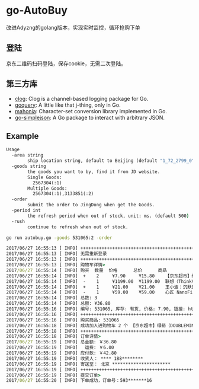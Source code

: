 # go-AutoBuy

改进Adyzng的golang版本，实现实时监控，循环抢购下单


## 登陆

京东二维码扫码登陆，保存cookie，无需二次登陆。


## 第三方库

+ [clog][1]: Clog is a channel-based logging package for Go.
+ [goquery][2]: A little like that j-thing, only in Go.
+ [mahonia][3]: Character-set conversion library implemented in Go.
+ [go-simplejson][4]: A Go package to interact with arbitrary JSON.


## Example

``` cmd
Usage 
  -area string                                                                      
        ship location string, default to Beijing (default "1_72_2799_0")            
  -goods string                                                                     
        the goods you want to by, find it from JD website.                          
        Single Goods:                                                               
          2567304(:1)                                                               
        Multiple Goods:                                                             
          2567304(:1),3133851(:2)                                                   
  -order                                                                            
        submit the order to JingDong when get the Goods.                            
  -period int                                                                       
        the refresh period when out of stock, unit: ms. (default 500)               
  -rush                                                                             
        continue to refresh when out of stock.                                      
```

``` cmd
go run autobuy.go -goods 531065:2 -order

2017/06/27 16:55:13 [ INFO] ++++++++++++++++++++++++++++++++++++++++++++++++++++++++++++
2017/06/27 16:55:13 [ INFO] 无需重新登录
2017/06/27 16:55:13 [ INFO] ++++++++++++++++++++++++++++++++++++++++++++++++++++++++++++
2017/06/27 16:55:13 [ INFO] 购物车详情>
2017/06/27 16:55:14 [ INFO] 购买  数量  价格      总价      商品
2017/06/27 16:55:14 [ INFO]  +    2     ¥7.90     ¥15.80    【京东超市】绿箭（DOUBLEMINT）无糖薄荷糖原味薄荷味35粒23.8g单...
2017/06/27 16:55:14 [ INFO]  -    1     ¥1199.00  ¥1199.00  联想（ThinkVision）X24 23.8英寸纤薄超窄边框IPS屏显示器
2017/06/27 16:55:14 [ INFO]  +    1     ¥21.00    ¥21.00    王小波：沉默的大多数（2014版）
2017/06/27 16:55:14 [ INFO]  -    1     ¥59.00    ¥59.00    心匠 NanoFixit纳诺 纳米液态膜 创意手机膜 液体手机膜 通用于iPh...
2017/06/27 16:55:14 [ INFO] 总数: 3
2017/06/27 16:55:14 [ INFO] 总额: ¥36.80
2017/06/27 16:55:16 [ INFO] 编号: 531065, 库存: 有货, 价格: 7.90, 链接: https://cart.jd.com/gate.action?pid=531065&pcount=1&ptype=1
2017/06/27 16:55:16 [ INFO] ++++++++++++++++++++++++++++++++++++++++++++++++++++++++++++
2017/06/27 16:55:16 [ INFO] 购买商品: 531065
2017/06/27 16:55:18 [ INFO] 成功加入进购物车 2 个 【京东超市】绿箭（DOUBLEMINT）无糖薄荷糖原味薄荷味35粒23.8g单...
2017/06/27 16:55:18 [ INFO] ++++++++++++++++++++++++++++++++++++++++++++++++++++++++++++
2017/06/27 16:55:18 [ INFO] 订单详情>
2017/06/27 16:55:19 [ INFO] 总金额: ￥36.80
2017/06/27 16:55:19 [ INFO] 　运费: ￥6.00
2017/06/27 16:55:19 [ INFO] 应付款: ￥42.80
2017/06/27 16:55:19 [ INFO] 收货人： **** 188********
2017/06/27 16:55:19 [ INFO] 寄送至： 北京 **********************
2017/06/27 16:55:19 [ INFO] ++++++++++++++++++++++++++++++++++++++++++++++++++++++++++++
2017/06/27 16:55:19 [ INFO] 提交订单>
2017/06/27 16:55:20 [ INFO] 下单成功，订单号：593*******16
```



[1]: https://github.com/go-clog/clog
[2]: https://github.com/PuerkitoBio/goquery
[3]: https://github.com/axgle/mahonia
[4]: https://github.com/bitly/go-simplejson
[5]: https://github.com/Adyzng/go-jd

